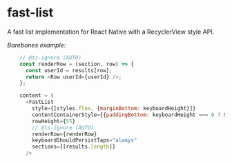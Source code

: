 # fast-list
A fast list implementation for React Native with a RecyclerView style API.

*Barebones example:*

```js
    // @ts-ignore (AUTO)
    const renderRow = (section, row) => {
      const userId = results[row];
      return <Row userId={userId} />;
    };

    content = (
      <FastList
        style={[styles.flex, {marginBottom: keyboardHeight}]}
        contentContainerStyle={{paddingBottom: keyboardHeight === 0 ? SAFE_AREA_BOTTOM : 0}}
        rowHeight={55}
        // @ts-ignore (AUTO)
        renderRow={renderRow}
        keyboardShouldPersistTaps="always"
        sections={[results.length]}
      />
```
